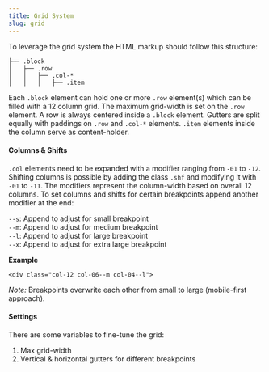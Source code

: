 ```yaml
---
title: Grid System
slug: grid
---
```


To leverage the grid system the HTML markup should follow this structure:

```
├── .block
│   ├── .row
│   │   ├── .col-*
│   │   │   ├── .item
```

Each `.block` element can hold one or more `.row` element(s) which can be filled with a 12 column grid. The maximum grid-width is set on the `.row` element. A row is always centered inside a `.block` element. Gutters are split equally with paddings on `.row` and `.col-*` elements. `.item` elements inside the column serve as content-holder.

#### Columns & Shifts

`.col` elements need to be expanded with a modifier ranging from `-01` to `-12`. Shifting columns is possible by adding the class `.shf` and modifying it with `-01` to `-11`. The modifiers represent the column-width based on overall 12 columns. To set columns and shifts for certain breakpoints append another modifier at the end:

`--s`: Append to adjust for small breakpoint  
`--m`: Append to adjust for medium breakpoint  
`--l`: Append to adjust for large breakpoint  
`--x`: Append to adjust for extra large breakpoint

**Example**

`<div class="col-12 col-06--m col-04--l">`

*Note:* Breakpoints overwrite each other from small to large (mobile-first approach).

#### Settings

There are some variables to fine-tune the grid:

1. Max grid-width
2. Vertical & horizontal gutters for different breakpoints
